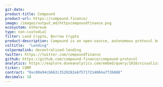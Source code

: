```yaml
---
git-date:
product-title: Compound
product-url: https://compound.finance/
image: /images/output_md/httpscompoundfinance.png
ecosystem: ethereum
type: non-custodial
filter: Lend Crypto, Borrow Crypto
product-description: Compound is an open-source, autonomous protocol built for developers, enable algorithmic, efficient money markets on the Ethereum.
coltitle:  "Lending"
colpermalink: decentralized-lending
twitter: https://twitter.com/compoundfinance
github: https://github.com/compound-finance/compound-protocol
analytics: https://explore.duneanalytics.com/embed/query/1010/visualization/5530?api_key=6872WaceF0racAdL0UDDZJSHY44mSQTIsQyBRe91
ticker: COMP
contract: "0xc00e94cb662c3520282e6f5717214004a7f26888"
decimals: 18
---
```

